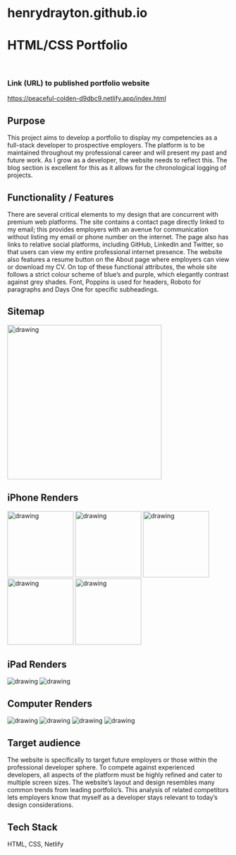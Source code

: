 # henrydrayton.github.io
# HTML/CSS Portfolio 
<br>

### Link (URL) to published portfolio website
https://peaceful-colden-d9dbc9.netlify.app/index.html

## Purpose
This project aims to develop a portfolio to display my competencies as a full-stack developer to prospective employers.  The platform is to be maintained throughout my professional career and will present my past and future work.  As I grow as a developer, the website needs to reflect this. The blog section is excellent for this as it allows for the chronological logging of projects. 

## Functionality / Features
There are several critical elements to my design that are concurrent with premium web platforms. The site contains a contact page directly linked to my email; this provides employers with an avenue for communication without listing my email or phone number on the internet. The page also has links to relative social platforms, including GitHub, LinkedIn and Twitter, so that users can view my entire professional internet presence. The website also features a resume button on the About page where employers can view or download my CV. On top of these functional attributes, the whole site follows a strict colour scheme of blue’s and purple, which elegantly contrast against grey shades. Font, Poppins is used for headers, Roboto for paragraphs and Days One for specific subheadings. 

## Sitemap
<img src="./sitemap.png" alt="drawing" width="350vw"/>

## iPhone Renders
<div text-align= "center">
<img src="./renders/phone1.png" alt="drawing" width="150vw"/>
<img src="./renders/phone2.png" alt="drawing" width="150vw"/>
<img src="./renders/phone3.png" alt="drawing" width="150vw"/>
<img src="./renders/phone4.png" alt="drawing" width="150vw"/>
<img src="./renders/phone5.png" alt="drawing" width="150vw"/>
</div>

## iPad Renders
<img src="./renders/ipad1.png" alt="drawing" />
<img src="./renders/ipad2.png" alt="drawing" />

## Computer Renders
<div align-content= "center">
<img src="./renders/comp1.png" alt="drawing"/>
<img src="./renders/comp2.png" alt="drawing"/>
<img src="./renders/comp3.png" alt="drawing"/>
<img src="./renders/comp4.png" alt="drawing"/>
</div>

## Target audience

The website is specifically to target future employers or those within the professional developer sphere. To compete against experienced developers, all aspects of the platform must be highly refined and cater to multiple screen sizes.  The website’s layout and design resembles many common trends from leading  portfolio’s. This analysis of related competitors lets employers know that myself as a developer stays relevant to today’s design considerations. 

## Tech Stack

HTML, CSS, Netlify




